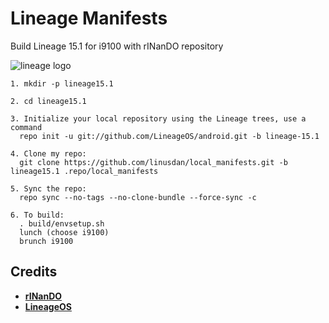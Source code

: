 # Lineage Manifests
Build Lineage 15.1 for i9100 with rINanDO repository

![lineage logo](https://github.com/linusdan/local_manifests/raw/master/lineage.png)


```
1. mkdir -p lineage15.1

2. cd lineage15.1

3. Initialize your local repository using the Lineage trees, use a command
  repo init -u git://github.com/LineageOS/android.git -b lineage-15.1

4. Clone my repo:
  git clone https://github.com/linusdan/local_manifests.git -b lineage15.1 .repo/local_manifests

5. Sync the repo:
  repo sync --no-tags --no-clone-bundle --force-sync -c

6. To build:
  . build/envsetup.sh
  lunch (choose i9100)
  brunch i9100
```


Credits
-------
* [**rINanDO**](https://github.com/rINanDO)
* [**LineageOS**](https://github.com/LineageOS)
